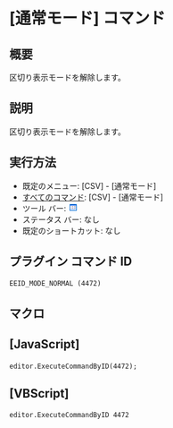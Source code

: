 # \[通常モード\] コマンド

## 概要

区切り表示モードを解除します。

## 説明

区切り表示モードを解除します。

## 実行方法

- 既定のメニュー: \[CSV\] - \[通常モード\]
- [すべてのコマンド](../../glossary/allcommands): \[CSV\] - \[通常モード\]
- ツール バー: ![](../../images/default_mode.gif)
- ステータス バー: なし
- 既定のショートカット: なし

## プラグイン コマンド ID

```
EEID_MODE_NORMAL (4472)
```

## マクロ

## \[JavaScript\]

```
editor.ExecuteCommandByID(4472);
```

## \[VBScript\]

```
editor.ExecuteCommandByID 4472
```
